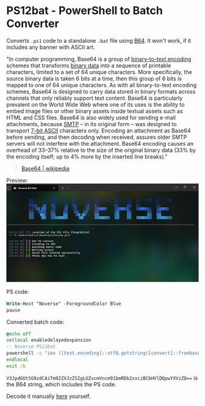 # PS12bat - PowerShell to Batch Converter
Converts `.ps1` code to a standalone `.bat` file using [B64](https://en.wikipedia.org/wiki/Base64). It won't work, if it includes any banner with ASCII art.

"In computer programming, Base64 is a group of [binary-to-text encoding](https://en.wikipedia.org/wiki/Binary-to-text_encoding) schemes that transforms [binary data](https://en.wikipedia.org/wiki/Binary_data) into a sequence of printable characters, limited to a set of 64 unique characters. More specifically, the source binary data is taken 6 bits at a time, then this group of 6 bits is mapped to one of 64 unique characters. As with all binary-to-text encoding schemes, Base64 is designed to carry data stored in binary formats across channels that only reliably support text content. Base64 is particularly prevalent on the World Wide Web where one of its uses is the ability to embed image files or other binary assets inside textual assets such as HTML and CSS files. Base64 is also widely used for sending e-mail attachments, because [SMTP](https://en.wikipedia.org/wiki/Simple_Mail_Transfer_Protocol) – in its original form – was designed to transport [7-bit ASCII](https://en.wikipedia.org/wiki/7-bit_ASCII) characters only. Encoding an attachment as Base64 before sending, and then decoding when received, assures older SMTP servers will not interfere with the attachment. Base64 encoding causes an overhead of 33–37% relative to the size of the original binary data (33% by the encoding itself; up to 4% more by the inserted line breaks)."
> [Base64 | wikipedia](https://en.wikipedia.org/wiki/Base64)

Preview:
![](https://github.com/5Noxi/ps12bat/blob/main/images/ps12batpre.png?raw=true)

PS code:
```ps
Write-Host "Noverse" -ForegroundColor Blue
pause
```
Converted batch code:
```bat
@echo off
setlocal enabledelayedexpansion
:: Noverse PS12bat
powershell -c "iex ([text.encoding]::utf8.getstring([convert]::frombase64string('V3JpdGUtSG9zdCAiTm92ZXJzZSIgLUZvcmVncm91bmRDb2xvciBCbHVlDQpwYXVzZQ==')))"
endlocal
exit /b
```
`V3JpdGUtSG9zdCAiTm92ZXJzZSIgLUZvcmVncm91bmRDb2xvciBCbHVlDQpwYXVzZQ==` is the B64 string, which includes the PS code. 

Decode it manually [here]([https://www.base64decode.org/](https://onlinewebdevtools.com/base64)) yourself.
